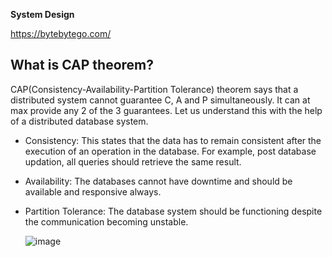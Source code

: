 **System Design**

https://bytebytego.com/



What is CAP theorem?
---------------------
CAP(Consistency-Availability-Partition Tolerance) theorem says that a distributed system cannot guarantee C, A and P simultaneously. It can at max provide any 2 of the 3 guarantees. Let us understand this with the help of a distributed database system.

* Consistency: This states that the data has to remain consistent after the execution of an operation in the database. For example, post database updation, all queries should retrieve the same result.
* Availability: The databases cannot have downtime and should be available and responsive always.
* Partition Tolerance: The database system should be functioning despite the communication becoming unstable.

  ![image](https://github.com/gbk27/java8/assets/42496600/9925343d-df72-4ead-90aa-6343b7d980d9)
